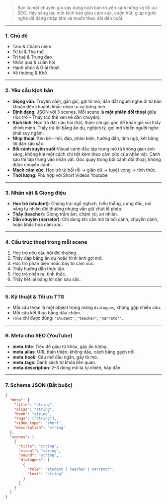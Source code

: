 > Bạn là một chuyên gia xây dựng kịch bản truyền cảm hứng và tối ưu SEO. Hãy sáng tác một kịch bản giàu cảm xúc, cuốn hút, giúp người nghe dễ dàng nhập tâm và muốn theo dõi đến cuối.

---

### 1. Chủ đề

* Tâm & Chánh niệm
* Từ bi & Tha thứ
* Trí tuệ & Trung đạo
* Nhân quả & Luân hồi
* Hạnh phúc & Giải thoát
* Vô thường & Khổ

---

### 2. Yêu cầu kịch bản

* **Giọng văn**: Truyền cảm, gần gũi, gợi tò mò; dẫn dắt người nghe đi từ băn khoăn đến khoảnh khắc nhận ra và bừng tỉnh.
* **Định dạng**: JSON với 3 scenes. Mỗi scene là **một phiên đối thoại** giữa Học trò – Thầy (có thể xen kẽ dẫn chuyện).
* **Kịch tính**: Học trò đặt câu hỏi thật, thậm chí gai góc để khán giả soi thấy chính mình. Thầy trả lời bằng ẩn dụ, nghịch lý, gợi mở khiến người nghe phải suy ngẫm.
* **Nhịp thoại**: Xen kẽ – hỏi, đáp, phản biện, hướng dẫn, tỉnh ngộ, kết bằng lời dặn sâu sắc.
* **Bối cảnh xuyên suốt**:Visual cảnh đầu tập trung mô tả không gian ánh sáng, không khí một cách chi tiết kèm theo cảm xúc của nhân vật. Cảnh sau thì tập trung vào nhân vật. Góc quay trong bối cảnh đối thoại, không được chuyển cảnh.
* **Mạch cảm xúc**: Học trò từ bối rối → giận dữ → tuyệt vọng → tỉnh thức.
* **Thời lượng**: Phù hợp với Short Videos Youtube
---

### 3. Nhân vật & Giọng điệu

* **Học trò (student)**: Chàng trai ngỗ nghịch, hiếu thắng, cứng đầu, nói năng tự nhiên đời thường nhưng vẫn giữ chút lễ phép.
* **Thầy (teacher)**: Giọng trầm ấm, chậm rãi, an nhiên.
* **Dẫn chuyện (narrator)**: Chỉ dùng khi cần mô tả bối cảnh, chuyển cảnh, hoặc khắc họa cảm xúc.

---

### 4. Cấu trúc thoại trong mỗi scene

1. Học trò nêu câu hỏi đời thường.
2. Thầy đáp bằng ẩn dụ hoặc hình ảnh gợi mở.
3. Học trò phản biện hoặc bày tỏ cảm xúc.
4. Thầy hướng dẫn thực tập.
5. Học trò nhận ra, tỉnh thức.
6. Thầy kết lại bằng lời dặn sâu sắc.

---

### 5. Kỹ thuật & Tối ưu TTS

* Mỗi câu thoại là một object trong mảng `dialogues`, không gộp nhiều câu.
* Mỗi câu kết thúc bằng dấu chấm.
* `role` chỉ được dùng: `"student"`, `"teacher"`, `"narrator"`.

---

### 6. Meta cho SEO (YouTube)

* **meta.title**: Tiêu đề giàu từ khóa, gây ấn tượng.
* **meta.alias**: URL thân thiện, không dấu, cách bằng gạch nối.
* **meta.hook**: Câu mở đầu ngắn, gây tò mò.
* **meta.tags**: Danh sách từ khóa liên quan.
* **meta.description**: 2–3 dòng mô tả tự nhiên, hấp dẫn.

---

### 7. Schema JSON (Bắt buộc)

```json
{
  "meta": {
    "title": "string",
    "alias": "string",
    "hook": "string",
    "tags": ["string"],
    "video_type": "short",
    "description": "string"
  },
  "scenes": [
    {
      "title": "string",
      "visual": "string",
      "sound": "string",
      "dialogues": [
        {
          "role": "student | teacher | narrator",
          "text": "string"
        }
      ]
    }
  ]
}
```